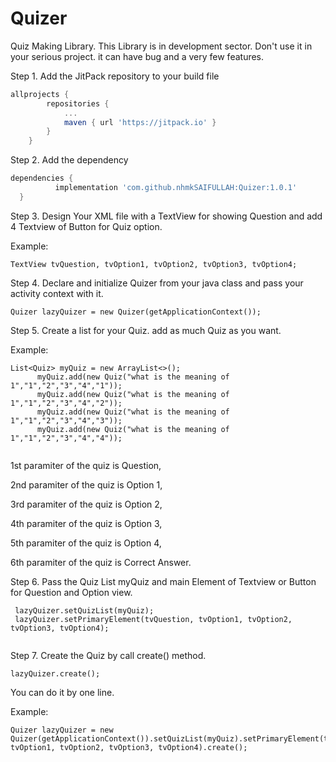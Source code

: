 # Quizer
Quiz Making Library.
This Library is in development sector. Don't use it in your serious project. it can have bug and a very few features.


Step 1. Add the JitPack repository to your build file

```gradle
allprojects {
		repositories {
			...
			maven { url 'https://jitpack.io' }
		}
	}
  ```
  
  Step 2. Add the dependency
  
  ```gradle
  dependencies {
	        implementation 'com.github.nhmkSAIFULLAH:Quizer:1.0.1'
	}
  ```
  
  Step 3. Design Your XML file with a TextView for showing Question and add 4 Textview of Button for Quiz option.
  
  Example:
  ```
  TextView tvQuestion, tvOption1, tvOption2, tvOption3, tvOption4;
  ```
  
  Step 4. Declare and initialize Quizer from your java class and pass your activity context with it.
  
  ```   
  Quizer lazyQuizer = new Quizer(getApplicationContext());
  
  ```
  
  Step 5. Create a list for your Quiz. add as much Quiz as you want.
  
  Example:
  
  ```   
  List<Quiz> myQuiz = new ArrayList<>();
        myQuiz.add(new Quiz("what is the meaning of 1","1","2","3","4","1"));
        myQuiz.add(new Quiz("what is the meaning of 1","1","2","3","4","2"));
        myQuiz.add(new Quiz("what is the meaning of 1","1","2","3","4","3"));
        myQuiz.add(new Quiz("what is the meaning of 1","1","2","3","4","4"));
        
  ```
  
  1st paramiter of the quiz is Question,
  
  2nd paramiter of the quiz is Option 1,
  
  3rd paramiter of the quiz is Option 2,
  
  4th paramiter of the quiz is Option 3,
  
  5th paramiter of the quiz is Option 4,
  
  6th paramiter of the quiz is Correct Answer.
  
  Step 6. Pass the Quiz List myQuiz and main Element of Textview or Button for Question and Option view.
  
 ```
  lazyQuizer.setQuizList(myQuiz);
  lazyQuizer.setPrimaryElement(tvQuestion, tvOption1, tvOption2, tvOption3, tvOption4);
  
 ```
 Step 7. Create the Quiz by call create() method.
 
 ```
 lazyQuizer.create();
 ```
 
 You can do it by one line.
 
 Example:
 
 ```
 Quizer lazyQuizer = new Quizer(getApplicationContext()).setQuizList(myQuiz).setPrimaryElement(tvQuestion, tvOption1, tvOption2, tvOption3, tvOption4).create();
 
 ```
